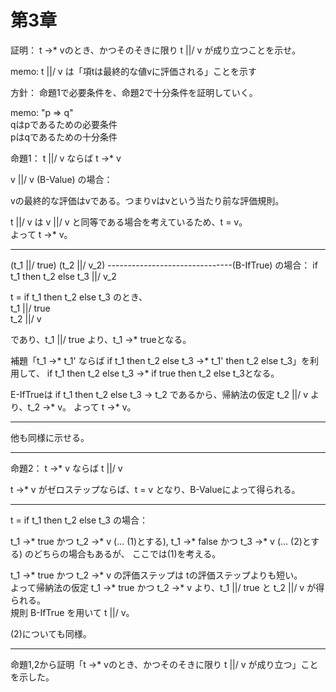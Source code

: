 # 第3章

証明： t ->* vのとき、かつそのそきに限り t \||/ v が成り立つことを示せ。

memo:
t \||/ v は「項tは最終的な値vに評価される」ことを示す

方針： 命題1で必要条件を、命題2で十分条件を証明していく。

memo:
"p => q"  
qはpであるための必要条件  
pはqであるための十分条件

命題1： t \||/ v ならば t ->* v

v \||/ v (B-Value) の場合：

vの最終的な評価はvである。つまりvはvという当たり前な評価規則。

t \||/ v は v \||/ v と同等である場合を考えているため、t = v。  
よって t ->* v。

---

(t_1 \||/ true) (t_2 \||/ v_2)
-------------------------------(B-IfTrue) の場合：
if t_1 then t_2 else t_3 \||/ v_2

t = if t_1 then t_2 else t_3 のとき、  
t_1 \||/ true  
t_2 \||/ v

であり、t_1 \||/ true より、t_1 ->* trueとなる。

補題「t_1 ->* t_1' ならば if t_1 then t_2 else t_3 ->*  t_1' then t_2 else t_3」を利用して、
if t_1 then t_2 else t_3 ->* if true then t_2 else t_3となる。

E-IfTrueは if t_1 then t_2 else t_3 -> t_2 であるから、帰納法の仮定 t_2 \||/ v より、t_2 ->* v。
よって t ->* v。

---

他も同様に示せる。

---

命題2： t ->* v ならば t \||/ v

t ->* v がゼロステップならば、t = v となり、B-Valueによって得られる。

---

t = if t_1 then t_2 else t_3 の場合：

t_1 ->* true かつ t_2 ->* v (... (1)とする), t_1 ->* false かつ t_3 ->* v (... (2)とする) のどちらの場合もあるが、
ここでは(1)を考える。

t_1 ->* true かつ t_2 ->* v の評価ステップは tの評価ステップよりも短い。  
よって帰納法の仮定 t_1 ->* true かつ t_2 ->* v より、t_1 \||/ true と t_2 \||/ v が得られる。  
規則 B-IfTrue を用いて t \||/ v。

(2)についても同様。

---

命題1,2から証明「t ->* vのとき、かつそのそきに限り t \||/ v が成り立つ」ことを示した。

